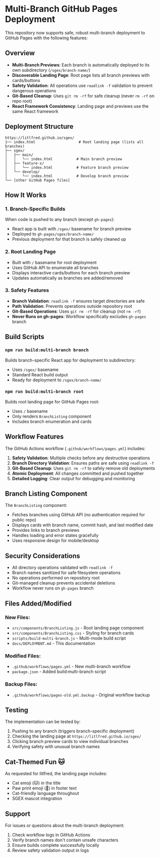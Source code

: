 # Multi-Branch GitHub Pages Deployment

This repository now supports safe, robust multi-branch deployment to GitHub Pages with the following features:

## Overview

- **Multi-Branch Previews**: Each branch is automatically deployed to its own subdirectory (`/sgex/branch-name/`)
- **Discoverable Landing Page**: Root page lists all branch previews with cards/buttons
- **Safety Validation**: All operations use `readlink -f` validation to prevent dangerous operations
- **Git-Based Cleanup**: Uses `git rm -rf` for safe cleanup (never `rm -rf` on repo root)
- **React Framework Consistency**: Landing page and previews use the same React framework

## Deployment Structure

```
https://litlfred.github.io/sgex/
├── index.html                    # Root landing page (lists all branches)
├── sgex/
│   ├── main/
│   │   └── index.html           # Main branch preview
│   ├── feature-x/
│   │   └── index.html           # Feature branch preview
│   └── develop/
│       └── index.html           # Develop branch preview
└── [other GitHub Pages files]
```

## How It Works

### 1. Branch-Specific Builds
When code is pushed to any branch (except `gh-pages`):
- React app is built with `/sgex/` basename for branch preview
- Deployed to `gh-pages/sgex/branch-name/`
- Previous deployment for that branch is safely cleaned up

### 2. Root Landing Page
- Built with `/` basename for root deployment
- Uses GitHub API to enumerate all branches
- Displays interactive cards/buttons for each branch preview
- Updates automatically as branches are added/removed

### 3. Safety Features
- **Branch Validation**: `readlink -f` ensures target directories are safe
- **Path Validation**: Prevents operations outside repository root
- **Git-Based Operations**: Uses `git rm -rf` for cleanup (not `rm -rf`)
- **Never Runs on gh-pages**: Workflow specifically excludes `gh-pages` branch

## Build Scripts

### `npm run build:multi-branch branch`
Builds branch-specific React app for deployment to subdirectory:
- Uses `/sgex/` basename
- Standard React build output
- Ready for deployment to `/sgex/branch-name/`

### `npm run build:multi-branch root`
Builds root landing page for GitHub Pages root:
- Uses `/` basename  
- Only renders `BranchListing` component
- Includes branch enumeration and cards

## Workflow Features

The GitHub Actions workflow (`.github/workflows/pages.yml`) includes:

1. **Safety Validation**: Multiple checks before any destructive operations
2. **Branch Directory Validation**: Ensures paths are safe using `readlink -f`
3. **Git-Based Cleanup**: Uses `git rm -rf` to safely remove old deployments
4. **Atomic Deployment**: All changes committed and pushed together
5. **Detailed Logging**: Clear output for debugging and monitoring

## Branch Listing Component

The `BranchListing` component:
- Fetches branches using GitHub API (no authentication required for public repo)
- Displays cards with branch name, commit hash, and last modified date
- Provides links to branch previews
- Handles loading and error states gracefully
- Uses responsive design for mobile/desktop

## Security Considerations

- All directory operations validated with `readlink -f`
- Branch names sanitized for safe filesystem operations
- No operations performed on repository root
- Git-managed cleanup prevents accidental deletions
- Workflow never runs on `gh-pages` branch

## Files Added/Modified

### New Files:
- `src/components/BranchListing.js` - Root landing page component
- `src/components/BranchListing.css` - Styling for branch cards
- `scripts/build-multi-branch.js` - Multi-mode build script
- `docs/DEPLOYMENT.md` - This documentation

### Modified Files:
- `.github/workflows/pages.yml` - New multi-branch workflow
- `package.json` - Added build:multi-branch script

### Backup Files:
- `.github/workflows/pages-old.yml.backup` - Original workflow backup

## Testing

The implementation can be tested by:
1. Pushing to any branch (triggers branch-specific deployment)
2. Checking the landing page at `https://litlfred.github.io/sgex/`
3. Clicking branch preview cards to view individual branches
4. Verifying safety with unusual branch names

## Cat-Themed Fun 🐱

As requested for litlfred, the landing page includes:
- Cat emoji (🐱) in the title
- Paw print emoji (🐾) in footer text
- Cat-friendly language throughout
- SGEX mascot integration

## Support

For issues or questions about the multi-branch deployment:
1. Check workflow logs in GitHub Actions
2. Verify branch names don't contain unsafe characters
3. Ensure builds complete successfully locally
4. Review safety validation output in logs